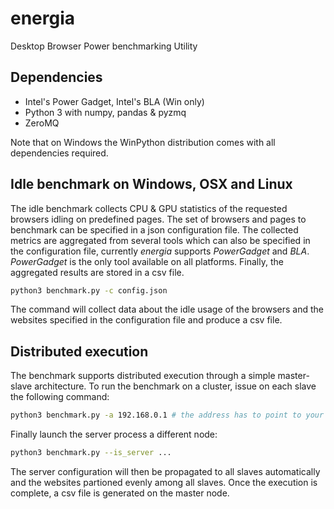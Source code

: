 # energia

Desktop Browser Power benchmarking Utility

## Dependencies

* Intel's Power Gadget, Intel's BLA (Win only)
* Python 3 with numpy, pandas & pyzmq
* ZeroMQ

Note that on Windows the WinPython distribution comes with all dependencies required.

## Idle benchmark on Windows, OSX and Linux
The idle benchmark collects CPU & GPU statistics of the requested browsers idling on predefined pages.
The set of browsers and pages to benchmark can be specified in a json configuration file.
The collected metrics are aggregated from several tools which can also be specified in the configuration file, currently *energia* supports *PowerGadget* and *BLA*.
*PowerGadget* is the only tool available on all platforms. Finally, the aggregated results are stored in a csv file.

```bash
python3 benchmark.py -c config.json
```

The command will collect data about the idle usage of the browsers and the websites specified in the configuration file and produce a csv file.

## Distributed execution
The benchmark supports distributed execution through a simple master-slave architecture.
To run the benchmark on a cluster, issue on each slave the following command:

```bash
python3 benchmark.py -a 192.168.0.1 # the address has to point to your master node
```

Finally launch the server process a different node:

```bash
python3 benchmark.py --is_server ...
```

The server configuration will then be propagated to all slaves automatically and the websites 
partioned evenly among all slaves. Once the execution is complete, a csv file is generated on the master node.
